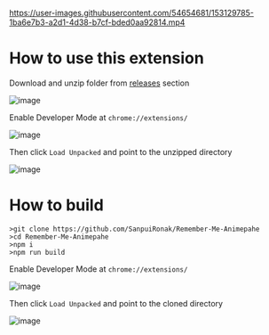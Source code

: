 https://user-images.githubusercontent.com/54654681/153129785-1ba6e7b3-a2d1-4d38-b7cf-bded0aa92814.mp4

# How to use this extension

Download and unzip folder from [releases](https://github.com/SanpuiRonak/Remember-Me-Animepahe/releases/tag/v1.0.0) section 

![image](https://user-images.githubusercontent.com/54654681/153129936-7bfbd196-28e0-4936-8098-45db7fb907a6.png)

Enable Developer Mode  at ```chrome://extensions/```

![image](https://user-images.githubusercontent.com/54654681/153041469-f9807565-1e7b-4701-9f34-6cc12c4cbeac.png)

Then click ```Load Unpacked``` and point to the unzipped directory

![image](https://user-images.githubusercontent.com/54654681/153041689-c5ac6c8a-7a38-48aa-8703-dbc5d8f9a19e.png)




# How to build
```
>git clone https://github.com/SanpuiRonak/Remember-Me-Animepahe
>cd Remember-Me-Animepahe
>npm i
>npm run build
```

Enable Developer Mode  at ```chrome://extensions/```

![image](https://user-images.githubusercontent.com/54654681/153041469-f9807565-1e7b-4701-9f34-6cc12c4cbeac.png)

Then click ```Load Unpacked``` and point to the cloned directory

![image](https://user-images.githubusercontent.com/54654681/153041689-c5ac6c8a-7a38-48aa-8703-dbc5d8f9a19e.png)


